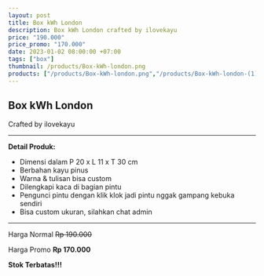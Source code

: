 ```yaml
---
layout: post
title: Box kWh London
description: Box kWh London crafted by ilovekayu
price: "190.000"
price_promo: "170.000"
date: 2023-01-02 08:00:00 +07:00
tags: ["box"]
thumbnail: /products/Box-kWh-london.png
products: ["/products/Box-kWh-london.png","/products/Box-kWh-london-(1).png","/products/Box-kWh-london-(2).png","/products/Box-kWh-london-(3).png"]
---
```


## Box kWh London ##

Crafted by ilovekayu

---

**Detail Produk:**

* Dimensi dalam P 20 x L 11 x T 30 cm
* Berbahan kayu pinus
* Warna & tulisan bisa custom
* Dilengkapi kaca di bagian pintu
* Pengunci pintu dengan klik klok jadi pintu nggak gampang kebuka sendiri
* Bisa custom ukuran, silahkan chat admin

---

Harga Normal ~~Rp 190.000~~

Harga Promo **Rp 170.000**

**Stok Terbatas!!!**
